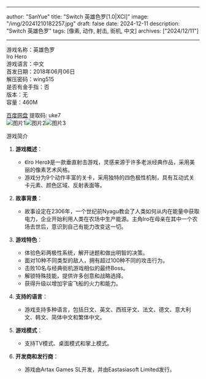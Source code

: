
---
author: "SanYue"
title: "Switch 英雄色罗[1.0|XCI]"
image: "/img/20241210182257.jpg"
draft: false
date: 2024-12-11
description: "Switch 英雄色罗"
tags: [像素, 动作, 射击, 街机, 中文]
archives: ["2024/12/11"]

---

游戏名称：英雄色罗   
Iro Hero    
游戏语言：中文  
首发日期：2018年06月06日  
解压密码：wing515  
是否有金手指：否  
版本：无   
容量：460M

[百度网盘](https://pan.baidu.com/s/1QLtVxYeMmkVhB8D155pFXg) 提取码: uke7  
![图片1](/img/d403e3.jpg)![图片2](/img/a2a702.jpg)![图片3](/img/81e60d.jpg)  

游戏简介  
1. **游戏概述**：
   - 《Iro Hero》是一款垂直射击游戏，灵感来源于许多老派经典作品，采用美丽的像素艺术风格。
   - 游戏分为9个动作丰富的关卡，采用独特的四色极性机制，具有互动式关卡元素、颜色区域、反射表面等。

2. **故事背景**：
   - 故事设定在2306年，一个世纪前Nyagu教会了人类如何从内在能量中获取电力，企业开始利用人类在农场中生产能源。主角Iro在母亲在其中一个农场去世后，意识到自己有能力改变这一切。

3. **游戏特色**：
   - 体验色彩两极性系统，解开谜题和做出明智的决策。
   - 面对10种不同类型的敌人，拥有超过100种不同的攻击行为。
   - 击败10名与经典街机游戏相似的最终Boss。
   - 解锁特殊技能，提供许多创意和战略选择。
   - 获得升级以增加宇宙飞船的火力和能力。

4. **支持的语言**：
   - 游戏支持多种语言，包括日文、英文、西班牙文、法文、德文、意大利文、韩文、简体中文和繁体中文。

5. **游戏模式**：
   - 支持TV模式、桌面模式和掌上模式。

6. **开发商和发行商**：
   - 游戏由Artax Games SL开发，并由Eastasiasoft Limited发行。


